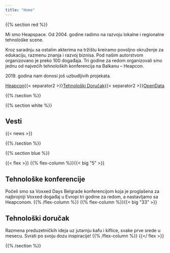 ```yaml
---
title: "Home"
---
```


{{% section red %}}

Mi smo Heapspace. Od 2004. godine radimo na razvoju lokalne i regionalne tehnološke scene.

Kroz saradnju sa ostalim akterima na tržištu kreiramo povoljno okruženje za edukaciju, razmenu znanja i razvoj biznisa. Pod našim autorstvom organizovano je preko 100 događaja. Tri godine za redom organizovali smo jednu od najvećih tehnoloških konferencija na Balkanu – Heapcon.

2019\. godina nam donosi još uzbudljivih projekata.

[Heapcon](https://heapcon.io){{< separator2 >}}[Tehnološki Doručak](https://tehnoloskidorucak.io){{< separator2 >}}[OpenData](https://opendata.rs)

{{% /section %}}

<!------------------------------------------------------------------------------------------------>

{{% section white %}}
## Vesti

{{< news >}}

{{% /section %}}

<!------------------------------------------------------------------------------------------------>

{{% section blue %}}


{{< flex >}}
{{% flex-column %}}{{< big "5" >}}

## Tehnološke konferencije

Počeli smo sa Voxxed Days Belgrade konferencijom koja je proglašena za najbrojniji Voxxed događaj u Evropi tri godine za redom, a nastavljamo sa Heapconom.
{{% /flex-column %}}
{{% flex-column %}}{{< big "33" >}}

## Tehnološki doručak

Razmena preduzetničkih ideja uz jutarnju kafu i kiflice, svake prve srede u mesecu. Svrati po svoju dozu inspiracije!
{{% /flex-column %}}
{{</ flex >}}


{{% /section %}}